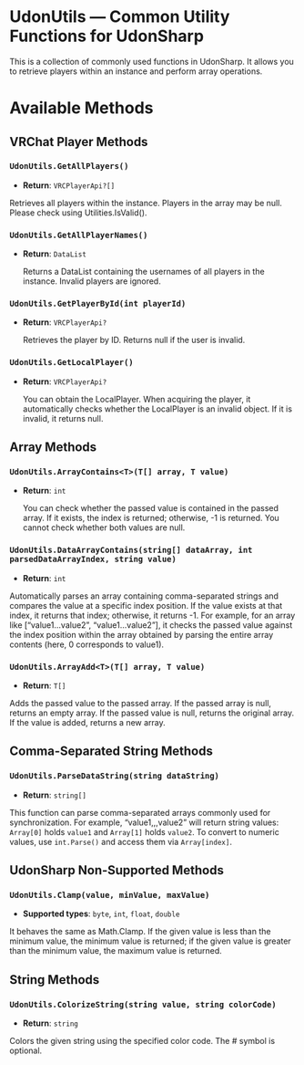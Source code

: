 # UdonUtils — Common Utility Functions for UdonSharp

This is a collection of commonly used functions in UdonSharp. It allows you to retrieve players within an instance and perform array operations.

# Available Methods

## VRChat Player Methods

### `UdonUtils.GetAllPlayers()`

- **Return**: `VRCPlayerApi?[]`  

Retrieves all players within the instance. Players in the array may be null. Please check using Utilities.IsValid().

### `UdonUtils.GetAllPlayerNames()`

- **Return**: `DataList`
  
  Returns a DataList containing the usernames of all players in the instance. Invalid players are ignored.

### `UdonUtils.GetPlayerById(int playerId)`

- **Return**: `VRCPlayerApi?`
  
  Retrieves the player by ID. Returns null if the user is invalid.

### `UdonUtils.GetLocalPlayer()`

- **Return**: `VRCPlayerApi?`
  
  You can obtain the LocalPlayer. When acquiring the player, it automatically checks whether the LocalPlayer is an invalid object. If it is invalid, it returns null.
  
  

## Array Methods

### `UdonUtils.ArrayContains<T>(T[] array, T value)`

- **Return**: `int`
  
  You can check whether the passed value is contained in the passed array. If it exists, the index is returned; otherwise, -1 is returned. You cannot check whether both values are null.

### `UdonUtils.DataArrayContains(string[] dataArray, int parsedDataArrayIndex, string value)`

- **Return**: `int`

Automatically parses an array containing comma-separated strings and compares the value at a specific index position. If the value exists at that index, it returns that index; otherwise, it returns -1. For example, for an array like [“value1...value2”, “value1...value2”], it checks the passed value against the index position within the array obtained by parsing the entire array contents (here, 0 corresponds to value1).

### `UdonUtils.ArrayAdd<T>(T[] array, T value)`

- **Return**: `T[]`

Adds the passed value to the passed array. If the passed array is null, returns an empty array. If the passed value is null, returns the original array. If the value is added, returns a new array.



## Comma-Separated String Methods

### `UdonUtils.ParseDataString(string dataString)`

- **Return**: `string[]`

This function can parse comma-separated arrays commonly used for synchronization. For example, “value1,,,value2” will return string values: `Array[0]` holds `value1` and `Array[1]` holds `value2`. To convert to numeric values, use `int.Parse()` and access them via `Array[index]`.



## UdonSharp Non-Supported Methods

### `UdonUtils.Clamp(value, minValue, maxValue)`

- **Supported types**: `byte`, `int`, `float`, `double`  

It behaves the same as Math.Clamp. If the given value is less than the minimum value, the minimum value is returned; if the given value is greater than the minimum value, the maximum value is returned.



## String Methods

### `UdonUtils.ColorizeString(string value, string colorCode)`

- **Return**: `string`

Colors the given string using the specified color code. The # symbol is optional.
